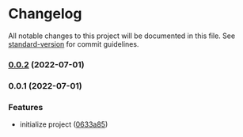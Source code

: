 # Changelog

All notable changes to this project will be documented in this file. See [standard-version](https://github.com/conventional-changelog/standard-version) for commit guidelines.

### [0.0.2](https://github.com/alibaba-aero/vue-boilerplate/compare/v0.0.1...v0.0.2) (2022-07-01)

### 0.0.1 (2022-07-01)


### Features

* initialize project ([0633a85](https://github.com/alibaba-aero/vue-boilerplate/commit/0633a855d86b1b76b1e33ee99212b1c08e6a32af))
